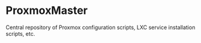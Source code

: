 # ProxmoxMaster
Central repository of Proxmox configuration scripts, LXC service installation scripts, etc.
